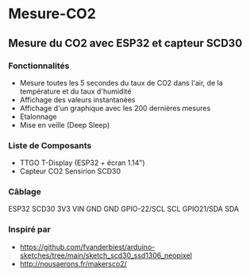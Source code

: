# Mesure-CO2

## Mesure du CO2 avec ESP32 et capteur SCD30

### Fonctionnalités
- Mesure toutes les 5 secondes du taux de CO2 dans l'air, de la température et du taux d'humidité
- Affichage des valeurs instantanées
- Affichage d'un graphique avec les 200 dernières mesures
- Etalonnage
- Mise en veille (Deep Sleep)

### Liste de Composants
- TTGO T-Display (ESP32 + écran 1.14")
- Capteur CO2 Sensirion SCD30

### Câblage
ESP32			SCD30
  3V3             VIN
  GND             GND
  GPIO-22/SCL     SCL
  GPIO21/SDA      SDA

### Inspiré par
- https://github.com/fvanderbiest/arduino-sketches/tree/main/sketch_scd30_ssd1306_neopixel
- http://nousaerons.fr/makersco2/

